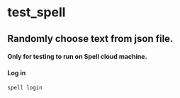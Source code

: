 # test_spell

## Randomly choose text from json file.

#### Only for testing to run on Spell cloud machine.


#### Log in  
`spell login`